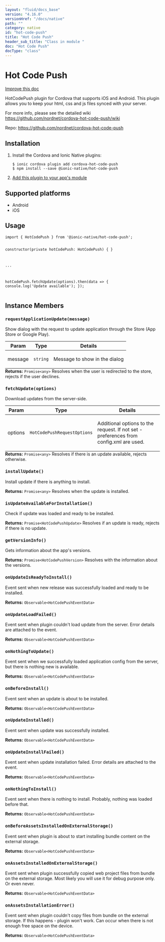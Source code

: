 ```yaml
---
layout: "fluid/docs_base"
version: "4.16.0"
versionHref: "/docs/native"
path: ""
category: native
id: "hot-code-push"
title: "Hot Code Push"
header_sub_title: "Class in module "
doc: "Hot Code Push"
docType: "class"
---
```


<h1 class="api-title">Hot Code Push</h1>

<a class="improve-v2-docs" href="http://github.com/ionic-team/ionic-native/edit/master/src/@ionic-native/plugins/hot-code-push/index.ts#L87">
  Improve this doc
</a>







<p>HotCodePush plugin for Cordova that supports iOS and Android. This plugin allows you to keep your html, css and js files synced with your server.</p>
<p>For more info, please see the detailed wiki <a href="https://github.com/nordnet/cordova-hot-code-push/wiki">https://github.com/nordnet/cordova-hot-code-push/wiki</a></p>


<p>Repo:
  <a href="https://github.com/nordnet/cordova-hot-code-push">
    https://github.com/nordnet/cordova-hot-code-push
  </a>
</p>


<h2><a class="anchor" name="installation" href="#installation"></a>Installation</h2>
<ol class="installation">
  <li>Install the Cordova and Ionic Native plugins:<br>
    <pre><code class="nohighlight">$ ionic cordova plugin add cordova-hot-code-push
$ npm install --save @ionic-native/hot-code-push
</code></pre>
  </li>
  <li><a href="https://ionicframework.com/docs/native/#Add_Plugins_to_Your_App_Module">Add this plugin to your app's module</a></li>
</ol>



<h2><a class="anchor" name="platforms" href="#platforms"></a>Supported platforms</h2>
<ul>
  <li>Android</li><li>iOS</li>
</ul>






<h2><a class="anchor" name="usage" href="#usage"></a>Usage</h2>
<pre><code class="lang-typescript">import { HotCodePush } from &#39;@ionic-native/hot-code-push&#39;;

constructor(private hotCodePush: HotCodePush) { }

...

hotCodePush.fetchUpdate(options).then(data =&gt; { console.log(&#39;Update available&#39;); });
</code></pre>








<h2><a class="anchor" name="instance-members" href="#instance-members"></a>Instance Members</h2>
<h3><a class="anchor" name="requestApplicationUpdate" href="#requestApplicationUpdate"></a><code>requestApplicationUpdate(message)</code></h3>


Show dialog with the request to update application through the Store (App Store or Google Play).
<table class="table param-table" style="margin:0;">
  <thead>
  <tr>
    <th>Param</th>
    <th>Type</th>
    <th>Details</th>
  </tr>
  </thead>
  <tbody>
  <tr>
    <td>
      message</td>
    <td>
      <code>string</code>
    </td>
    <td>
      <p>Message to show in the dialog</p>
</td>
  </tr>
  </tbody>
</table>

<div class="return-value" markdown="1">
  <i class="icon ion-arrow-return-left"></i>
  <b>Returns:</b> <code>Promise&lt;any&gt;</code> Resolves when the user is redirected to the store, rejects if the user declines.
</div><h3><a class="anchor" name="fetchUpdate" href="#fetchUpdate"></a><code>fetchUpdate(options)</code></h3>


Download updates from the server-side.
<table class="table param-table" style="margin:0;">
  <thead>
  <tr>
    <th>Param</th>
    <th>Type</th>
    <th>Details</th>
  </tr>
  </thead>
  <tbody>
  <tr>
    <td>
      options</td>
    <td>
      <code>HotCodePushRequestOptions</code>
    </td>
    <td>
      <p>Additional options to the request. If not set - preferences from config.xml are used.</p>
</td>
  </tr>
  </tbody>
</table>

<div class="return-value" markdown="1">
  <i class="icon ion-arrow-return-left"></i>
  <b>Returns:</b> <code>Promise&lt;any&gt;</code> Resolves if there is an update available, rejects otherwise.
</div><h3><a class="anchor" name="installUpdate" href="#installUpdate"></a><code>installUpdate()</code></h3>




Install update if there is anything to install.


<div class="return-value" markdown="1">
  <i class="icon ion-arrow-return-left"></i>
  <b>Returns:</b> <code>Promise&lt;any&gt;</code> Resolves when the update is installed.
</div><h3><a class="anchor" name="isUpdateAvailableForInstallation" href="#isUpdateAvailableForInstallation"></a><code>isUpdateAvailableForInstallation()</code></h3>




Check if update was loaded and ready to be installed.


<div class="return-value" markdown="1">
  <i class="icon ion-arrow-return-left"></i>
  <b>Returns:</b> <code>Promise&lt;HotCodePushUpdate&gt;</code> Resolves if an update is ready, rejects if there is no update.
</div><h3><a class="anchor" name="getVersionInfo" href="#getVersionInfo"></a><code>getVersionInfo()</code></h3>




Gets information about the app's versions.


<div class="return-value" markdown="1">
  <i class="icon ion-arrow-return-left"></i>
  <b>Returns:</b> <code>Promise&lt;HotCodePushVersion&gt;</code> Resolves with the information about the versions.
</div><h3><a class="anchor" name="onUpdateIsReadyToInstall" href="#onUpdateIsReadyToInstall"></a><code>onUpdateIsReadyToInstall()</code></h3>




Event sent when new release was successfully loaded and ready to be installed.


<div class="return-value" markdown="1">
  <i class="icon ion-arrow-return-left"></i>
  <b>Returns:</b> <code>Observable&lt;HotCodePushEventData&gt;</code> 
</div><h3><a class="anchor" name="onUpdateLoadFailed" href="#onUpdateLoadFailed"></a><code>onUpdateLoadFailed()</code></h3>




Event sent when plugin couldn't load update from the server. Error details are attached to the event.


<div class="return-value" markdown="1">
  <i class="icon ion-arrow-return-left"></i>
  <b>Returns:</b> <code>Observable&lt;HotCodePushEventData&gt;</code> 
</div><h3><a class="anchor" name="onNothingToUpdate" href="#onNothingToUpdate"></a><code>onNothingToUpdate()</code></h3>




Event sent when we successfully loaded application config from the server, but there is nothing new is available.


<div class="return-value" markdown="1">
  <i class="icon ion-arrow-return-left"></i>
  <b>Returns:</b> <code>Observable&lt;HotCodePushEventData&gt;</code> 
</div><h3><a class="anchor" name="onBeforeInstall" href="#onBeforeInstall"></a><code>onBeforeInstall()</code></h3>




Event sent when an update is about to be installed.


<div class="return-value" markdown="1">
  <i class="icon ion-arrow-return-left"></i>
  <b>Returns:</b> <code>Observable&lt;HotCodePushEventData&gt;</code> 
</div><h3><a class="anchor" name="onUpdateInstalled" href="#onUpdateInstalled"></a><code>onUpdateInstalled()</code></h3>




Event sent when update was successfully installed.


<div class="return-value" markdown="1">
  <i class="icon ion-arrow-return-left"></i>
  <b>Returns:</b> <code>Observable&lt;HotCodePushEventData&gt;</code> 
</div><h3><a class="anchor" name="onUpdateInstallFailed" href="#onUpdateInstallFailed"></a><code>onUpdateInstallFailed()</code></h3>




Event sent when update installation failed. Error details are attached to the event.


<div class="return-value" markdown="1">
  <i class="icon ion-arrow-return-left"></i>
  <b>Returns:</b> <code>Observable&lt;HotCodePushEventData&gt;</code> 
</div><h3><a class="anchor" name="onNothingToInstall" href="#onNothingToInstall"></a><code>onNothingToInstall()</code></h3>




Event sent when there is nothing to install. Probably, nothing was loaded before that.


<div class="return-value" markdown="1">
  <i class="icon ion-arrow-return-left"></i>
  <b>Returns:</b> <code>Observable&lt;HotCodePushEventData&gt;</code> 
</div><h3><a class="anchor" name="onBeforeAssetsInstalledOnExternalStorage" href="#onBeforeAssetsInstalledOnExternalStorage"></a><code>onBeforeAssetsInstalledOnExternalStorage()</code></h3>




Event sent when plugin is about to start installing bundle content on the external storage.


<div class="return-value" markdown="1">
  <i class="icon ion-arrow-return-left"></i>
  <b>Returns:</b> <code>Observable&lt;HotCodePushEventData&gt;</code> 
</div><h3><a class="anchor" name="onAssetsInstalledOnExternalStorage" href="#onAssetsInstalledOnExternalStorage"></a><code>onAssetsInstalledOnExternalStorage()</code></h3>




Event sent when plugin successfully copied web project files from bundle on the external storage. Most likely you will use it for debug purpose only. Or even never.


<div class="return-value" markdown="1">
  <i class="icon ion-arrow-return-left"></i>
  <b>Returns:</b> <code>Observable&lt;HotCodePushEventData&gt;</code> 
</div><h3><a class="anchor" name="onAssetsInstallationError" href="#onAssetsInstallationError"></a><code>onAssetsInstallationError()</code></h3>




Event sent when plugin couldn't copy files from bundle on the external storage. If this happens - plugin won't work. Can occur when there is not enough free space on the device.


<div class="return-value" markdown="1">
  <i class="icon ion-arrow-return-left"></i>
  <b>Returns:</b> <code>Observable&lt;HotCodePushEventData&gt;</code> 
</div>





